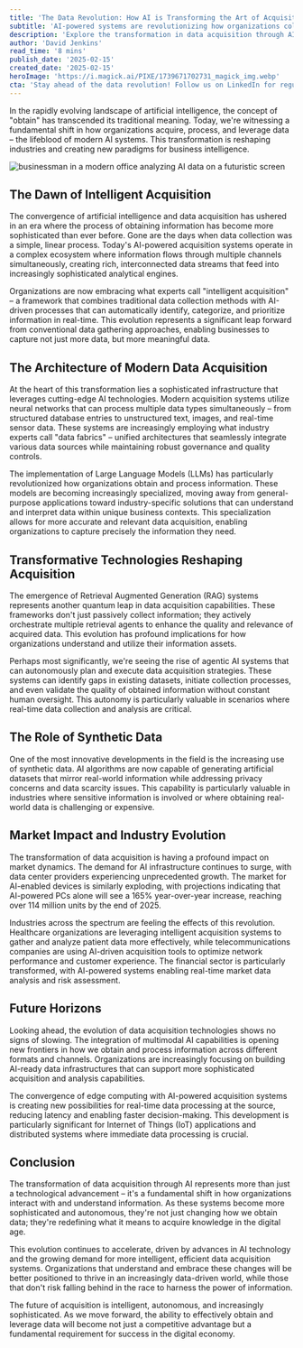 ```yaml
---
title: 'The Data Revolution: How AI is Transforming the Art of Acquisition'
subtitle: 'AI-powered systems are revolutionizing how organizations collect and process data'
description: 'Explore the transformation in data acquisition through AI, as organizations enhance their processes with intelligent systems that autonomously manage and analyze data efficiently.'
author: 'David Jenkins'
read_time: '8 mins'
publish_date: '2025-02-15'
created_date: '2025-02-15'
heroImage: 'https://i.magick.ai/PIXE/1739671702731_magick_img.webp'
cta: 'Stay ahead of the data revolution! Follow us on LinkedIn for regular insights into how AI is transforming business intelligence and data acquisition strategies.'
---
```


In the rapidly evolving landscape of artificial intelligence, the concept of "obtain" has transcended its traditional meaning. Today, we're witnessing a fundamental shift in how organizations acquire, process, and leverage data – the lifeblood of modern AI systems. This transformation is reshaping industries and creating new paradigms for business intelligence.

![businessman in a modern office analyzing AI data on a futuristic screen](https://i.magick.ai/PIXE/1739671702735_magick_img.webp)

## The Dawn of Intelligent Acquisition

The convergence of artificial intelligence and data acquisition has ushered in an era where the process of obtaining information has become more sophisticated than ever before. Gone are the days when data collection was a simple, linear process. Today's AI-powered acquisition systems operate in a complex ecosystem where information flows through multiple channels simultaneously, creating rich, interconnected data streams that feed into increasingly sophisticated analytical engines.

Organizations are now embracing what experts call "intelligent acquisition" – a framework that combines traditional data collection methods with AI-driven processes that can automatically identify, categorize, and prioritize information in real-time. This evolution represents a significant leap forward from conventional data gathering approaches, enabling businesses to capture not just more data, but more meaningful data.

## The Architecture of Modern Data Acquisition

At the heart of this transformation lies a sophisticated infrastructure that leverages cutting-edge AI technologies. Modern acquisition systems utilize neural networks that can process multiple data types simultaneously – from structured database entries to unstructured text, images, and real-time sensor data. These systems are increasingly employing what industry experts call "data fabrics" – unified architectures that seamlessly integrate various data sources while maintaining robust governance and quality controls.

The implementation of Large Language Models (LLMs) has particularly revolutionized how organizations obtain and process information. These models are becoming increasingly specialized, moving away from general-purpose applications toward industry-specific solutions that can understand and interpret data within unique business contexts. This specialization allows for more accurate and relevant data acquisition, enabling organizations to capture precisely the information they need.

## Transformative Technologies Reshaping Acquisition

The emergence of Retrieval Augmented Generation (RAG) systems represents another quantum leap in data acquisition capabilities. These frameworks don't just passively collect information; they actively orchestrate multiple retrieval agents to enhance the quality and relevance of acquired data. This evolution has profound implications for how organizations understand and utilize their information assets.

Perhaps most significantly, we're seeing the rise of agentic AI systems that can autonomously plan and execute data acquisition strategies. These systems can identify gaps in existing datasets, initiate collection processes, and even validate the quality of obtained information without constant human oversight. This autonomy is particularly valuable in scenarios where real-time data collection and analysis are critical.

## The Role of Synthetic Data

One of the most innovative developments in the field is the increasing use of synthetic data. AI algorithms are now capable of generating artificial datasets that mirror real-world information while addressing privacy concerns and data scarcity issues. This capability is particularly valuable in industries where sensitive information is involved or where obtaining real-world data is challenging or expensive.

## Market Impact and Industry Evolution

The transformation of data acquisition is having a profound impact on market dynamics. The demand for AI infrastructure continues to surge, with data center providers experiencing unprecedented growth. The market for AI-enabled devices is similarly exploding, with projections indicating that AI-powered PCs alone will see a 165% year-over-year increase, reaching over 114 million units by the end of 2025.

Industries across the spectrum are feeling the effects of this revolution. Healthcare organizations are leveraging intelligent acquisition systems to gather and analyze patient data more effectively, while telecommunications companies are using AI-driven acquisition tools to optimize network performance and customer experience. The financial sector is particularly transformed, with AI-powered systems enabling real-time market data analysis and risk assessment.

## Future Horizons

Looking ahead, the evolution of data acquisition technologies shows no signs of slowing. The integration of multimodal AI capabilities is opening new frontiers in how we obtain and process information across different formats and channels. Organizations are increasingly focusing on building AI-ready data infrastructures that can support more sophisticated acquisition and analysis capabilities.

The convergence of edge computing with AI-powered acquisition systems is creating new possibilities for real-time data processing at the source, reducing latency and enabling faster decision-making. This development is particularly significant for Internet of Things (IoT) applications and distributed systems where immediate data processing is crucial.

## Conclusion

The transformation of data acquisition through AI represents more than just a technological advancement – it's a fundamental shift in how organizations interact with and understand information. As these systems become more sophisticated and autonomous, they're not just changing how we obtain data; they're redefining what it means to acquire knowledge in the digital age.

This evolution continues to accelerate, driven by advances in AI technology and the growing demand for more intelligent, efficient data acquisition systems. Organizations that understand and embrace these changes will be better positioned to thrive in an increasingly data-driven world, while those that don't risk falling behind in the race to harness the power of information.

The future of acquisition is intelligent, autonomous, and increasingly sophisticated. As we move forward, the ability to effectively obtain and leverage data will become not just a competitive advantage but a fundamental requirement for success in the digital economy.